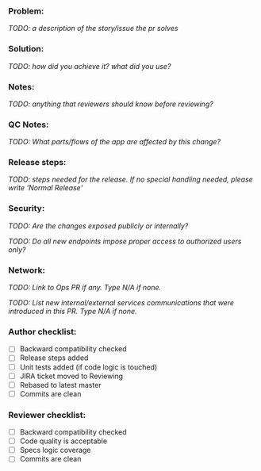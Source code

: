 ### Problem:

_TODO: a description of the story/issue the pr solves_

### Solution:

_TODO: how did you achieve it? what did you use?_

### Notes:

_TODO: anything that reviewers should know before reviewing?_

### QC Notes:

_TODO: What parts/flows of the app are affected by this change?_

### Release steps:

_TODO: steps needed for the release. If no special handling needed, please write 'Normal Release'_

### Security:

_TODO: Are the changes exposed publicly or internally?_

_TODO: Do all new endpoints impose proper access to authorized users only?_

### Network:

_TODO: Link to Ops PR if any. Type N/A if none._

_TODO: List new internal/external services communications that were introduced in this PR. Type N/A if none._


### Author checklist:
- [ ] Backward compatibility checked
- [ ] Release steps added
- [ ] Unit tests added (if code logic is touched)
- [ ] JIRA ticket moved to Reviewing
- [ ] Rebased to latest master
- [ ] Commits are clean

### Reviewer checklist:
- [ ] Backward compatibility checked
- [ ] Code quality is acceptable
- [ ] Specs logic coverage
- [ ] Commits are clean
